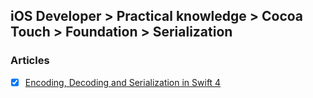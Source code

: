 ## iOS Developer > Practical knowledge > Cocoa Touch > Foundation > Serialization

### Articles
- [X] [Encoding, Decoding and Serialization in Swift 4](https://www.raywenderlich.com/172145/encoding-decoding-and-serialization-in-swift-4)


